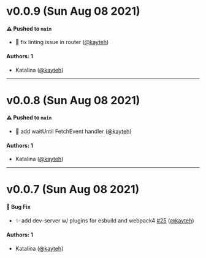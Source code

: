 # v0.0.9 (Sun Aug 08 2021)

#### ⚠️ Pushed to `main`

- 💚 fix linting issue in router ([@kayteh](https://github.com/kayteh))

#### Authors: 1

- Katalina ([@kayteh](https://github.com/kayteh))

---

# v0.0.8 (Sun Aug 08 2021)

#### ⚠️ Pushed to `main`

- 👔 add waitUntil FetchEvent handler ([@kayteh](https://github.com/kayteh))

#### Authors: 1

- Katalina ([@kayteh](https://github.com/kayteh))

---

# v0.0.7 (Sun Aug 08 2021)

#### 🐛 Bug Fix

- ✨ add dev-server w/ plugins for esbuild and webpack4 [#25](https://github.com/kayteh/worker-toolbox/pull/25) ([@kayteh](https://github.com/kayteh))

#### Authors: 1

- Katalina ([@kayteh](https://github.com/kayteh))
